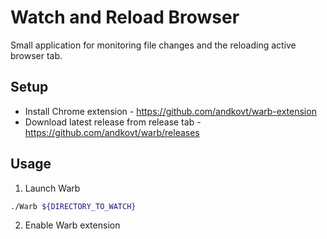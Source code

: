 # Watch and Reload Browser

Small application for monitoring file changes and the reloading active browser tab.

## Setup
- Install Chrome extension - https://github.com/andkovt/warb-extension
- Download latest release from release tab - https://github.com/andkovt/warb/releases

## Usage

1. Launch Warb
```bash
./Warb ${DIRECTORY_TO_WATCH}
```

2. Enable Warb extension